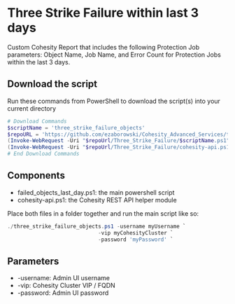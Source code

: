 # Three Strike Failure within last 3 days

Custom Cohesity Report that includes the following Protection Job parameters: Object Name, Job Name, and Error Count for Protection Jobs within the last 3 days.

## Download the script

Run these commands from PowerShell to download the script(s) into your current directory

```powershell
# Download Commands
$scriptName = 'three_strike_failure_objects'
$repoURL = 'https://github.com/ezaborowski/Cohesity_Advanced_Services/tree/main/PowerShell/Memorial_Hermann_scripts'
(Invoke-WebRequest -Uri "$repoUrl/Three_Strike_Failure/$scriptName.ps1").content | Out-File "$scriptName.ps1"; (Get-Content "$scriptName.ps1") | Set-Content "$scriptName.ps1"
(Invoke-WebRequest -Uri "$repoUrl/Three_Strike_Failure/cohesity-api.ps1").content | Out-File cohesity-api.ps1; (Get-Content cohesity-api.ps1) | Set-Content cohesity-api.ps1
# End Download Commands
```

## Components

* failed_objects_last_day.ps1: the main powershell script
* cohesity-api.ps1: the Cohesity REST API helper module

Place both files in a folder together and run the main script like so:

```powershell
./three_strike_failure_objects.ps1 -username myUsername `
                             -vip myCohesityCluster `
                             -password 'myPassword' `

```

## Parameters

* -username: Admin UI username
* -vip: Cohesity Cluster VIP / FQDN
* -password: Admin UI password
